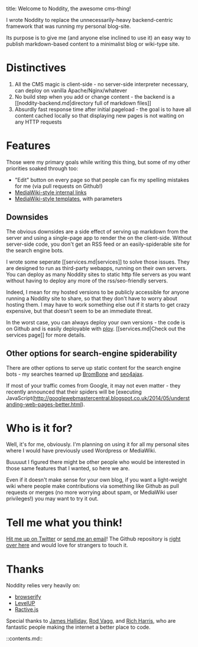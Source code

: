 title: Welcome to Noddity, the awesome cms-thing!

I wrote Noddity to replace the unnecessarily-heavy backend-centric framework that was running my personal blog-site.

Its purpose is to give me (and anyone else inclined to use it) an easy way to publish markdown-based content to a minimalist blog or wiki-type site.

Distinctives
========

1. All the CMS magic is client-side - no server-side interpreter necessary, can deploy on vanilla Apache/Nginx/whatever
2. No build step when you add or change content - the backend is a [[noddity-backend.md|directory full of markdown files]]
3. Absurdly fast response time after initial pageload - the goal is to have all content cached locally so that displaying new pages is not waiting on any HTTP requests

Features
========

Those were my primary goals while writing this thing, but some of my other priorities soaked through too:

- "Edit" button on every page so that people can fix my spelling mistakes for me (via pull requests on Github!)
- [MediaWiki-style internal links](https://www.mediawiki.org/wiki/Help:Links#Internal_links)
- [MediaWiki-style templates](https://www.mediawiki.org/wiki/Help:Templates), with parameters

Downsides
-------

The obvious downsides are a side effect of serving up markdown from the server and using a single-page app to render the on the client-side.  Without server-side code, you don't get an RSS feed or an easily-spiderable site for the search engine bots.

I wrote some seperate [[services.md|services]] to solve those issues.  They are designed to run as third-party webapps, running on their own servers.  You can deploy as many Noddity sites to static http file servers as you want without having to deploy any more of the rss/seo-friendly servers.

Indeed, I mean for my hosted versions to be publicly accessible for anyone running a Noddity site to share, so that they don't have to worry about hosting them.  I may have to work something else out if it starts to get crazy expensive, but that doesn't seem to be an immediate threat.

In the worst case, you can always deploy your own versions - the code is on Github and is easily deployable with [ploy](https://github.com/substack/ploy).  [[services.md|Check out the services page]] for more details.

Other options for search-engine spiderability
---------

There are other options to serve up static content for the search engine bots - my searches tearned up [BromBone](http://www.brombone.com/) and [seo4ajax](http://www.seo4ajax.com).

If most of your traffic comes from Google, it may not even matter - they recently announced that their spiders will be [executing JavaScript(http://googlewebmastercentral.blogspot.co.uk/2014/05/understanding-web-pages-better.html).

Who is it for?
=========

Well, it's for me, obviously.  I'm planning on using it for all my personal sites where I would have previously used Wordpress or MediaWiki.

Buuuuut I figured there might be other people who would be interested in those same features that I wanted, so here we are.

Even if it doesn't make sense for your own blog, if you want a light-weight wiki where people make contributions via something like Github as pull requests or merges (no more worrying about spam, or MediaWiki user privileges!) you may want to try it out.

Tell me what you think!
=========

[Hit me up on Twitter](https://twitter.com/TehShrike) or <a href="mailto:me@JoshDuff.com">send me an email</a>!  The Github repository is [right over here](https://github.com/TehShrike/noddity) and would love for strangers to touch it.

Thanks
======

Noddity relies very heavily on:

- [browserify](http://browserify.org/)
- [LevelUP](https://github.com/rvagg/node-levelup)
- [Ractive.js](http://www.ractivejs.org/)

Special thanks to [James Halliday](http://substack.net/), [Rod Vagg](http://r.va.gg/), and [Rich Harris](http://www.rich-harris.co.uk/), who are fantastic people making the internet a better place to code.

::contents.md::
